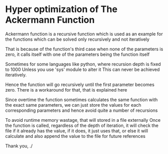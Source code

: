 # Hyper optimization of The Ackermann Function

Ackermann function is a recursive function which is used as an example
for the functions which can be solved only recursively and not iteratively

That is because of the function's third case when none of the parameters is zero,
it calls itself with one of the parameters being the function itself

Sometimes for some languages like python, where recursion depth is fixed to 1000
Unless you use 'sys' module to alter it
This can never be achieved iteratively.

Hence the function will go recursively until the first parameter becomes zero.
There is a workaround for that, that is explained here

Since overtime the function sometimes calculates the same function with the exact same parameters,
we can just store the values for each corresponding parameters and hence avoid quite a number of recursions

To avoid runtime memory wastage, that will stored in a file externally
Once the function is called, regardless of the depth of iteration,
it will check the file if it already has the value,
if it does, it just uses that, or else it will calculate and also append the value to the file for future references

Thank you,
    ./<AK>
